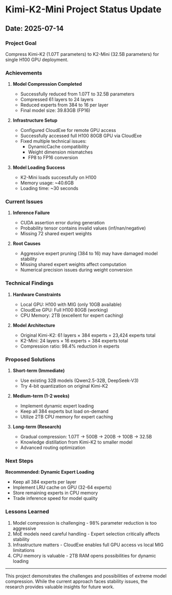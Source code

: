 # Kimi-K2-Mini Project Status Update

## Date: 2025-07-14

### Project Goal
Compress Kimi-K2 (1.07T parameters) to K2-Mini (32.5B parameters) for single H100 GPU deployment.

### Achievements

1. **Model Compression Completed**
   - Successfully reduced from 1.07T to 32.5B parameters
   - Compressed 61 layers to 24 layers
   - Reduced experts from 384 to 16 per layer
   - Final model size: 39.83GB (FP16)

2. **Infrastructure Setup**
   - Configured CloudExe for remote GPU access
   - Successfully accessed full H100 80GB GPU via CloudExe
   - Fixed multiple technical issues:
     - DynamicCache compatibility
     - Weight dimension mismatches
     - FP8 to FP16 conversion

3. **Model Loading Success**
   - K2-Mini loads successfully on H100
   - Memory usage: ~40.6GB
   - Loading time: ~30 seconds

### Current Issues

1. **Inference Failure**
   - CUDA assertion error during generation
   - Probability tensor contains invalid values (inf/nan/negative)
   - Missing 72 shared expert weights

2. **Root Causes**
   - Aggressive expert pruning (384 to 16) may have damaged model stability
   - Missing shared expert weights affect computation
   - Numerical precision issues during weight conversion

### Technical Findings

1. **Hardware Constraints**
   - Local GPU: H100 with MIG (only 10GB available)
   - CloudExe GPU: Full H100 80GB (working)
   - CPU Memory: 2TB (excellent for expert caching)

2. **Model Architecture**
   - Original Kimi-K2: 61 layers × 384 experts = 23,424 experts total
   - K2-Mini: 24 layers × 16 experts = 384 experts total
   - Compression ratio: 98.4% reduction in experts

### Proposed Solutions

1. **Short-term (Immediate)**
   - Use existing 32B models (Qwen2.5-32B, DeepSeek-V3)
   - Try 4-bit quantization on original Kimi-K2

2. **Medium-term (1-2 weeks)**
   - Implement dynamic expert loading
   - Keep all 384 experts but load on-demand
   - Utilize 2TB CPU memory for expert caching

3. **Long-term (Research)**
   - Gradual compression: 1.07T → 500B → 200B → 100B → 32.5B
   - Knowledge distillation from Kimi-K2 to smaller model
   - Advanced routing optimization

### Next Steps

**Recommended: Dynamic Expert Loading**
- Keep all 384 experts per layer
- Implement LRU cache on GPU (32-64 experts)
- Store remaining experts in CPU memory
- Trade inference speed for model quality

### Lessons Learned

1. Model compression is challenging - 98% parameter reduction is too aggressive
2. MoE models need careful handling - Expert selection critically affects stability
3. Infrastructure matters - CloudExe enables full GPU access vs local MIG limitations
4. CPU memory is valuable - 2TB RAM opens possibilities for dynamic loading

---

This project demonstrates the challenges and possibilities of extreme model compression. While the current approach faces stability issues, the research provides valuable insights for future work.
